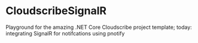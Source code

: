 # CloudscribeSignalR
Playground for the amazing .NET Core Cloudscribe project template; today: integrating SignalR for notifcations using pnotify
